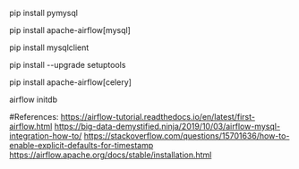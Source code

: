 pip install pymysql

pip install apache-airflow[mysql]

pip install mysqlclient

pip install --upgrade setuptools


pip install apache-airflow[celery]

airflow initdb


#References: https://airflow-tutorial.readthedocs.io/en/latest/first-airflow.html
             https://big-data-demystified.ninja/2019/10/03/airflow-mysql-integration-how-to/
             https://stackoverflow.com/questions/15701636/how-to-enable-explicit-defaults-for-timestamp
             https://airflow.apache.org/docs/stable/installation.html
             